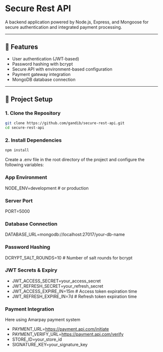 # Secure Rest API

A backend application powered by Node.js, Express, and Mongoose for secure authentication and integrated payment processing.

---

## 🚀 Features

- User authentication (JWT-based)
- Password hashing with bcrypt
- Secure API with environment-based configuration
- Payment gateway integration
- MongoDB database connection

---

## 📁 Project Setup

### 1. Clone the Repository

```bash
git clone https://github.com/gandib/secure-rest-api.git
cd secure-rest-api
```

### 2. Install Dependencies

```bash
npm install
```

Create a .env file in the root directory of the project and configure the following variables:

### App Environment

NODE_ENV=development # or production

### Server Port

PORT=5000

### Database Connection

DATABASE_URL=mongodb://localhost:27017/your-db-name

### Password Hashing

DCRYPT_SALT_ROUNDS=10 # Number of salt rounds for bcrypt

### JWT Secrets & Expiry

- JWT_ACCESS_SECRET=your_access_secret
- JWT_REFRESH_SECRET=your_refresh_secret
- JWT_ACCESS_EXPIRE_IN=15m # Access token expiration time
- JWT_REFRESH_EXPIRE_IN=7d # Refresh token expiration time

### Payment Integration

Here using Amarpay payment system

- PAYMENT_URL=https://payment.api.com/initiate
- PAYMENT_VERIFY_URL=https://payment.api.com/verify
- STORE_ID=your_store_id
- SIGNATURE_KEY=your_signature_key
